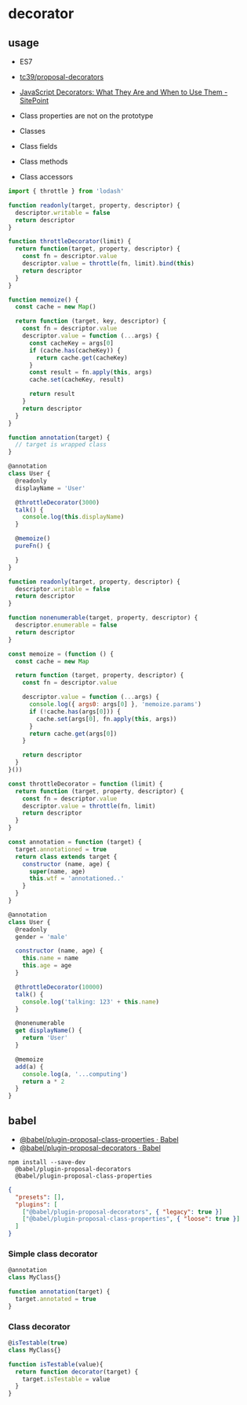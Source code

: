 # decorator

## usage

- ES7
- [tc39/proposal-decorators](https://github.com/tc39/proposal-decorators)
- [JavaScript Decorators: What They Are and When to Use Them - SitePoint](https://www.sitepoint.com/javascript-decorators-what-they-are/)

- Class properties are not on the prototype
- Classes
- Class fields
- Class methods
- Class accessors

```jsx
import { throttle } from 'lodash'

function readonly(target, property, descriptor) {
  descriptor.writable = false
  return descriptor
}

function throttleDecorator(limit) {
  return function(target, property, descriptor) {
    const fn = descriptor.value
    descriptor.value = throttle(fn, limit).bind(this)
    return descriptor
  }
}

function memoize() {
  const cache = new Map()

  return function (target, key, descriptor) {
    const fn = descriptor.value
    descriptor.value = function (...args) {
      const cacheKey = args[0]
      if (cache.has(cacheKey)) {
        return cache.get(cacheKey)
      }
      const result = fn.apply(this, args)
      cache.set(cacheKey, result)

      return result
    }
    return descriptor
  }
}

function annotation(target) {
  // target is wrapped class
}

@annotation
class User {
  @readonly
  displayName = 'User'

  @throttleDecorator(3000)
  talk() {
    console.log(this.displayName)
  }

  @memoize()
  pureFn() {

  }
}
```

```jsx
function readonly(target, property, descriptor) {
  descriptor.writable = false
  return descriptor
}

function nonenumerable(target, property, descriptor) {
  descriptor.enumerable = false
  return descriptor
}

const memoize = (function () {
  const cache = new Map

  return function (target, property, descriptor) {
    const fn = descriptor.value

    descriptor.value = function (...args) {
      console.log({ args0: args[0] }, 'memoize.params')
      if (!cache.has(args[0])) {
        cache.set(args[0], fn.apply(this, args))
      }
      return cache.get(args[0])
    }

    return descriptor
  }
}())

const throttleDecorator = function (limit) {
  return function (target, property, descriptor) {
    const fn = descriptor.value
    descriptor.value = throttle(fn, limit)
    return descriptor
  }
}

const annotation = function (target) {
  target.annotationed = true
  return class extends target {
    constructor (name, age) {
      super(name, age)
      this.wtf = 'annotationed..'
    }
  }
}

@annotation
class User {
  @readonly
  gender = 'male'

  constructor (name, age) {
    this.name = name
    this.age = age
  }

  @throttleDecorator(10000)
  talk() {
    console.log('talking: 123' + this.name)
  }

  @nonenumerable
  get displayName() {
    return 'User'
  }

  @memoize
  add(a) {
    console.log(a, '...computing')
    return a * 2
  }
}
```

## babel

- [@babel/plugin-proposal-class-properties · Babel](https://babeljs.io/docs/en/babel-plugin-proposal-class-properties)
- [@babel/plugin-proposal-decorators · Babel](https://babeljs.io/docs/en/babel-plugin-proposal-decorators)

```shell
npm install --save-dev
  @babel/plugin-proposal-decorators
  @babel/plugin-proposal-class-properties
```

```json title=".babelrc"
{
  "presets": [],
  "plugins": [
    ["@babel/plugin-proposal-decorators", { "legacy": true }]
    ["@babel/plugin-proposal-class-properties", { "loose": true }]
  ]
}
```

### Simple class decorator

```javascript
@annotation
class MyClass{}

function annotation(target) {
  target.annotated = true
}
```

### Class decorator

```javascript
@isTestable(true)
class MyClass{}

function isTestable(value){
  return function decorator(target) {
    target.isTestable = value
  }
}
```
